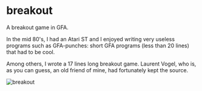 breakout
========

A breakout game in GFA.

In the mid 80's, I had an Atari ST and I enjoyed writing very useless programs such as GFA-punches: short GFA programs (less than 20 lines) that had to be cool.

Among others, I wrote a 17 lines long breakout game.
Laurent Vogel, who is, as you can guess, an old friend of mine, had fortunately kept the source.

![breakout](https://github.com/yangeorget/breakout/assets/1328291/7dc6a0aa-baa6-49f3-bf64-3d625cab798a)
